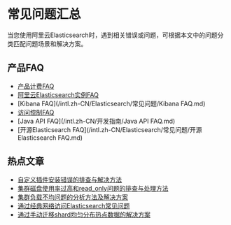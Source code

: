# 常见问题汇总

当您使用阿里云Elasticsearch时，遇到相关错误或问题，可根据本文中的问题分类匹配问题场景和解决方案。

## 产品FAQ

-   [产品计费FAQ](/intl.zh-CN/产品定价/产品定价FAQ.md)
-   [阿里云Elasticsearch实例FAQ](/intl.zh-CN/Elasticsearch/常见问题/阿里云Elasticsearch实例FAQ.md)
-   [Kibana FAQ](/intl.zh-CN/Elasticsearch/常见问题/Kibana FAQ.md)
-   [访问控制FAQ](/intl.zh-CN/访问控制/访问控制FAQ.md)
-   [Java API FAQ](/intl.zh-CN/开发指南/Java API FAQ.md)
-   [开源Elasticsearch FAQ](/intl.zh-CN/Elasticsearch/常见问题/开源Elasticsearch FAQ.md)

## 热点文章

-   [自定义插件安装错误的排查与解决方法](/intl.zh-CN/Elasticsearch/常见问题/自定义插件安装错误的排查与解决方法.md)
-   [集群磁盘使用率过高和read\_only问题的排查与处理方法]()
-   [集群负载不均问题的分析方法及解决方案]()
-   [通过经典网络访问Elasticsearch常见问题](/intl.zh-CN/Elasticsearch/常见问题/通过经典网络访问ES常见问题.md)
-   [通过手动迁移shard均匀分布热点数据的解决方案]()

